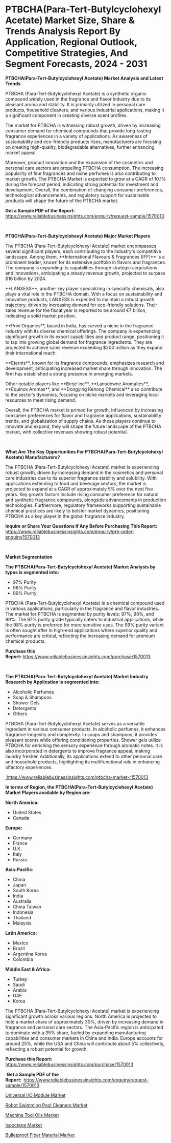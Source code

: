 <p><h1>PTBCHA(Para-Tert-Butylcyclohexyl Acetate) Market Size, Share & Trends Analysis Report By Application, Regional Outlook, Competitive Strategies, And Segment Forecasts, 2024 - 2031</h1></p><p><strong>PTBCHA(Para-Tert-Butylcyclohexyl Acetate) Market Analysis and Latest Trends</strong></p>
<p><p>PTBCHA (Para-Tert-Butylcyclohexyl Acetate) is a synthetic organic compound widely used in the fragrance and flavor industry due to its pleasant aroma and stability. It is primarily utilized in personal care products, household cleaners, and various industrial applications, making it a significant component in creating diverse scent profiles.</p><p>The market for PTBCHA is witnessing robust growth, driven by increasing consumer demand for chemical compounds that provide long-lasting fragrance experiences in a variety of applications. As awareness of sustainability and eco-friendly products rises, manufacturers are focusing on creating high-quality, biodegradable alternatives, further enhancing market appeal. </p><p>Moreover, product innovation and the expansion of the cosmetics and personal care sectors are propelling PTBCHA consumption. The increasing popularity of fine fragrances and niche perfumes is also contributing to market growth. The PTBCHA Market is expected to grow at a CAGR of 10.1% during the forecast period, indicating strong potential for investment and development. Overall, the combination of changing consumer preferences, technological advancements, and regulatory support for sustainable products will shape the future of the PTBCHA market.</p></p>
<p><strong>Get a Sample PDF of the Report:&nbsp;</strong> <a href="https://www.reliablebusinessinsights.com/enquiry/request-sample/1570013?utm_campaign=84&utm_medium=2&utm_source=Github&utm_content=ia&utm_term=14102024&utm_id=ptbchapara-tert-butylcyclohexyl-acetate">https://www.reliablebusinessinsights.com/enquiry/request-sample/1570013</a></p>
<p>&nbsp;</p>
<p><strong>PTBCHA(Para-Tert-Butylcyclohexyl Acetate) Major Market Players</strong></p>
<p><p>The PTBCHA (Para-Tert-Butylcyclohexyl Acetate) market encompasses several significant players, each contributing to the industry's competitive landscape. Among them, **International Flavours & Fragrances (IFF)** is a prominent leader, known for its extensive portfolio in flavors and fragrances. The company is expanding its capabilities through strategic acquisitions and innovations, anticipating a steady revenue growth, projected to surpass $16 billion by 2024.</p><p>**LANXESS**, another key player specializing in specialty chemicals, also plays a vital role in the PTBCHA domain. With a focus on sustainability and innovative products, LANXESS is expected to maintain a robust growth trajectory, driven by increasing demand for eco-friendly solutions. Their sales revenue for the fiscal year is reported to be around €7 billion, indicating a solid market position.</p><p>**Privi Organics**, based in India, has carved a niche in the fragrance industry with its diverse chemical offerings. The company is experiencing significant growth in its export capabilities and product range, positioning it to tap into growing global demand for fragrance ingredients. They are projected to achieve sales revenue exceeding $200 million as they expand their international reach.</p><p>**Eternis**, known for its fragrance compounds, emphasizes research and development, anticipating increased market share through innovation. The firm has established a strong presence in emerging markets.</p><p>Other notable players like **Berje Inc**, **Lansdowne Aromatics**, **Equinox Aromas**, and **Dongying Kehong Chemical** also contribute to the sector’s dynamics, focusing on niche markets and leveraging local resources to meet rising demand.</p><p>Overall, the PTBCHA market is primed for growth, influenced by increasing consumer preferences for flavor and fragrance applications, sustainability trends, and globalization of supply chains. As these players continue to innovate and expand, they will shape the future landscape of the PTBCHA market, with collective revenues showing robust potential.</p></p>
<p>&nbsp;</p>
<p><strong>What Are The Key Opportunities For PTBCHA(Para-Tert-Butylcyclohexyl Acetate) Manufacturers?</strong></p>
<p><p>The PTBCHA (Para-Tert-Butylcyclohexyl Acetate) market is experiencing robust growth, driven by increasing demand in the cosmetics and personal care industries due to its superior fragrance stability and solubility. With applications extending to food and beverage sectors, the market is projected to expand at a CAGR of approximately 5% over the next five years. Key growth factors include rising consumer preference for natural and synthetic fragrance compounds, alongside advancements in production technologies. Furthermore, regulatory frameworks supporting sustainable chemical practices are likely to bolster market dynamics, positioning PTBCHA as a key player in the global fragrance industry.</p></p>
<p><strong>Inquire or Share Your Questions If Any Before Purchasing This Report:</strong> <a href="https://www.reliablebusinessinsights.com/enquiry/pre-order-enquiry/1570013?utm_campaign=84&utm_medium=2&utm_source=Github&utm_content=ia&utm_term=14102024&utm_id=ptbchapara-tert-butylcyclohexyl-acetate">https://www.reliablebusinessinsights.com/enquiry/pre-order-enquiry/1570013</a></p>
<p>&nbsp;</p>
<p><strong>Market Segmentation</strong></p>
<p><strong>The PTBCHA(Para-Tert-Butylcyclohexyl Acetate) Market Analysis by types is segmented into:</strong></p>
<p><ul><li>97% Purity</li><li>98% Purity</li><li>99% Purity</li></ul></p>
<p><p>PTBCHA (Para-Tert-Butylcyclohexyl Acetate) is a chemical compound used in various applications, particularly in the fragrance and flavor industries. The market for PTBCHA is segmented by purity levels: 97%, 98%, and 99%. The 97% purity grade typically caters to industrial applications, while the 98% purity is preferred for more sensitive uses. The 99% purity variant is often sought after in high-end applications where superior quality and performance are critical, reflecting the increasing demand for premium chemical products.</p></p>
<p><strong>Purchase this Report:&nbsp;</strong><a href="https://www.reliablebusinessinsights.com/purchase/1570013?utm_campaign=84&utm_medium=2&utm_source=Github&utm_content=ia&utm_term=14102024&utm_id=ptbchapara-tert-butylcyclohexyl-acetate">https://www.reliablebusinessinsights.com/purchase/1570013</a></p>
<p>&nbsp;</p>
<p><strong>The PTBCHA(Para-Tert-Butylcyclohexyl Acetate) Market Industry Research by Application is segmented into:</strong></p>
<p><ul><li>Alcoholic Perfumes</li><li>Soap & Shampoos</li><li>Shower Gels</li><li>Detergents</li><li>Others</li></ul></p>
<p><p>PTBCHA (Para-Tert-Butylcyclohexyl Acetate) serves as a versatile ingredient in various consumer products. In alcoholic perfumes, it enhances fragrance longevity and complexity. In soaps and shampoos, it provides pleasant scents while offering conditioning properties. Shower gels utilize PTBCHA for enriching the sensory experience through aromatic notes. It is also incorporated in detergents to improve fragrance appeal, making laundry fresher. Additionally, its applications extend to other personal care and household products, highlighting its multifunctional role in enhancing olfactory experiences.</p></p>
<p><a href="https://www.reliablebusinessinsights.com/ptbcha-market-r1570013?utm_campaign=84&utm_medium=2&utm_source=Github&utm_content=ia&utm_term=14102024&utm_id=ptbchapara-tert-butylcyclohexyl-acetate">&nbsp;https://www.reliablebusinessinsights.com/ptbcha-market-r1570013</a></p>
<p><strong>In terms of Region, the PTBCHA(Para-Tert-Butylcyclohexyl Acetate) Market Players available by Region are:</strong></p>
<p>
    <p> <strong> North America: </strong>
        <ul>
            <li>United States</li>
            <li>Canada</li>
        </ul>
        </p> 
    <p> <strong> Europe: </strong>
        <ul>
            <li>Germany</li>
            <li>France</li>
            <li>U.K.</li>
            <li>Italy</li>
            <li>Russia</li>
        </ul>
        </p> 
    <p> <strong> Asia-Pacific: </strong>
        <ul>
            <li>China</li>
            <li>Japan</li>
            <li>South Korea</li>
            <li>India</li>
            <li>Australia</li>
            <li>China Taiwan</li>
            <li>Indonesia</li>
            <li>Thailand</li>
            <li>Malaysia</li>
        </ul>
        </p> 
    <p> <strong> Latin America: </strong>
        <ul>
            <li>Mexico</li>
            <li>Brazil</li>
            <li>Argentina Korea</li>
            <li>Colombia</li>
        </ul>
        </p> 
    <p> <strong> Middle East & Africa: </strong>
        <ul>
            <li>Turkey</li>
            <li>Saudi</li>
            <li>Arabia</li>
            <li>UAE</li>
            <li>Korea</li>
        </ul>
    </p>
    </p>
<p><p>The PTBCHA (Para-Tert-Butylcyclohexyl Acetate) market is experiencing significant growth across various regions. North America is projected to hold a market share of approximately 30%, driven by increasing demand in fragrance and personal care sectors. The Asia-Pacific region is anticipated to dominate with a 35% share, fueled by expanding manufacturing capabilities and consumer markets in China and India. Europe accounts for around 25%, while the USA and China will contribute about 5% collectively, reflecting a robust potential for growth.</p></p>
<p><strong>Purchase this Report: </strong><a href="https://www.reliablebusinessinsights.com/purchase/1570013?utm_campaign=84&utm_medium=2&utm_source=Github&utm_content=ia&utm_term=14102024&utm_id=ptbchapara-tert-butylcyclohexyl-acetate">https://www.reliablebusinessinsights.com/purchase/1570013</a></p>
<p>&nbsp;<strong>Get a Sample PDF of the Report:&nbsp;&nbsp;</strong><a href="https://www.reliablebusinessinsights.com/enquiry/request-sample/1570013?utm_campaign=84&utm_medium=2&utm_source=Github&utm_content=ia&utm_term=14102024&utm_id=ptbchapara-tert-butylcyclohexyl-acetate">https://www.reliablebusinessinsights.com/enquiry/request-sample/1570013</a></p>
<p><strong></strong></p>
<p><p><a href="https://www.linkedin.com/pulse/universal-io-module-market-shifts-strategic-analysis-2024-2031-8ycjf?trk=public_post_embed_feed-article-content&utm_campaign=84&utm_medium=2&utm_source=Github&utm_content=ia&utm_term=14102024&utm_id=ptbchapara-tert-butylcyclohexyl-acetate">Universal I/O Module Market</a></p><p><a href="https://www.linkedin.com/pulse/robot-swimming-pool-cleaners-market-share-size-trends-industry-gm6ff?utm_campaign=84&utm_medium=2&utm_source=Github&utm_content=ia&utm_term=14102024&utm_id=ptbchapara-tert-butylcyclohexyl-acetate">Robot Swimming Pool Cleaners Market</a></p><p><a href="https://github.com/MegiDuro586/Market-Research-Report-List-1/blob/main/machine-tool-oils-market.md?utm_campaign=84&utm_medium=2&utm_source=Github&utm_content=ia&utm_term=14102024&utm_id=ptbchapara-tert-butylcyclohexyl-acetate">Machine Tool Oils Market</a></p><p><a href="https://github.com/HaroldWalker405/Market-Research-Report-List-1/blob/main/isooctene-market.md?utm_campaign=84&utm_medium=2&utm_source=Github&utm_content=ia&utm_term=14102024&utm_id=ptbchapara-tert-butylcyclohexyl-acetate">Isooctene Market</a></p><p><a href="https://www.linkedin.com/pulse/strategic-roadmap-global-bulletproof-fiber-material-market-g4ktf?trk=public_post_embed_feed-article-content&utm_campaign=84&utm_medium=2&utm_source=Github&utm_content=ia&utm_term=14102024&utm_id=ptbchapara-tert-butylcyclohexyl-acetate">Bulletproof Fiber Material Market</a></p></p>